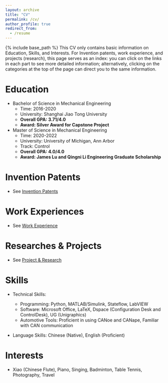 ```yaml
---
layout: archive
title: "CV"
permalink: /cv/
author_profile: true
redirect_from:
  - /resume
---
```


{% include base_path %}
This CV only contains basic information on Education, Skills, and Interests. For Invention patents, work experience, and projects (research), this page serves as an index: you can click on the links in each part to see more detailed information; alternatively, clicking on the categories at the top of the page can direct you to the same information.

Education
======
* Bachelor of Science in Mechanical Engineering
   * Time:  2016-2020
   * University: Shanghai Jiao Tong University
   * **Overall GPA: 3.71/4.0**
   * **Award: Silver Award for Capstone Project**
* Master of Science in Mechanical Engineering
   * Time: 2020-2022
   * University: University of Michigan, Ann Arbor
   * Track: Control
   * **Overall GPA: 4.0/4.0**
   * **Award: James Lu and Qingni Li Engineering Graduate Scholarship**

Invention Patents
======
* See [Invention Patents](https://wqrydqk.github.io/patents/)


Work Experiences
======
* See [Work Experience](https://wqrydqk.github.io/workexperience/)

Researches & Projects
======
* See [Project & Research](https://wqrydqk.github.io/workexperience/)
  
Skills
======
* Technical Skills:
   * Programming: Python, MATLAB/Simulink, Stateflow, LabVIEW 
   * Software: Microsoft Office, LaTeX, Dspace (Configuration Desk and ControlDesk), UG 
           (Unigraphics) 
  * Automotive Tools: Proficient in using CANoe and CANape, Familiar with CAN communication
 
* Language Skills: Chinese (Native), English (Proficient) 

Interests
======
* Xiao (Chinese Flute), Piano, Singing, Badminton, Table Tennis, Photography, Travel 
